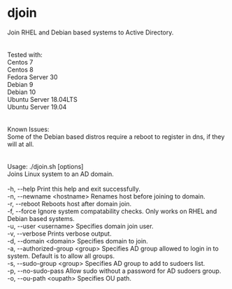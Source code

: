 # djoin</br>
Join RHEL and Debian based systems to Active Directory.</br>
</br>
</br>
Tested with:</br>
Centos 7</br>
Centos 8</br>
Fedora Server 30</br>
Debian 9</br>
Debian 10</br>
Ubuntu Server 18.04LTS</br>
Ubuntu Server 19.04</br>
</br>
</br>
Known Issues:</br>
Some of the Debian based distros require a reboot to register in dns, if they will at all.</br>
</br>
</br>
Usage: ./djoin.sh [options]</br>
Joins Linux system to an AD domain.</br>
</br>
  -h, --help                        Print this help and exit successfully.</br>
  -n, --newname \<hostname\>          Renames host before joining to domain.</br>
  -r, --reboot                      Reboots host after domain join.</br>
  -f, --force                       Ignore system compatability checks. Only works on RHEL and Debian based systems.</br>
  -u, --user \<username\>             Specifies domain join user.</br>
  -v, --verbose                     Prints verbose output.</br>
  -d, --domain \<domain\>             Specifies domain to join.</br>
  -a, --authorized-group \<group\>    Specifies AD group allowed to login in to system. Default is to allow all groups.</br>
  -s, --sudo-group \<group\>          Specifies AD group to add to sudoers list.</br>
  -p, --no-sudo-pass                Allow sudo without a password for AD sudoers group.</br>
  -o, --ou-path \<oupath\>            Specifies OU path.</br>
